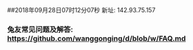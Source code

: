 ##2018年09月28日07时12分07秒 新址: 142.93.75.157
### 兔友常见问题及解答: https://github.com/wanggonging/d/blob/w/FAQ.md
